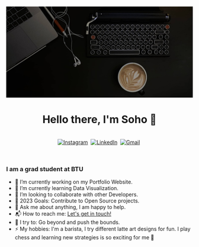   [![My Desk Setup](Resources/MyDeskSetup.jpg)](https://www.youtube.com/watch?v=SDkAGkd4NLc) 
<p>
  <h1 align="center"><b>Hello there, I'm Soho 👋</b></h1>
</p>

<p align="center">
<br>
<a href="https://instagram.com/soho.codes"><img src="https://img.shields.io/badge/instagram-%23E4405F.svg?&style=for-the-badge&logo=instagram&logoColor=white" alt="Instagram" /></a>&nbsp;
<a href="https://www.linkedin.com/hoseinpur"><img src="https://img.shields.io/badge/linkedin-%230077B5.svg?&style=for-the-badge&logo=linkedin&logoColor=white" alt="LinkedIn" /></a>&nbsp;
<a href="mailto:soho.codes@gmail.com?subject=Hola%20Sumanth"><img src="https://img.shields.io/badge/gmail-%23D14836.svg?&style=for-the-badge&logo=gmail&logoColor=white" alt="Gmail"/></a>&nbsp;
<!--<a href="https://hoseinpur.github.io/"><img alt="Website" src="https://img.shields.io/website?style=for-the-badge&up_message=portfolio&url=https%3A%2F%2Fkkvanonymous.github.io%2F"></a>-->
</p>

<br>


### I am a grad student at BTU
- 🔭 I’m currently working on my Portfolio Website.
- 🌱 I’m currently learning Data Visualization.
- 👯 I’m looking to collaborate with other Developers.
- 🥅 2023 Goals: Contribute to Open Source projects.
- 💬 Ask me about anything, I am happy to help.
- 📬 How to reach me: [Let's get in touch!][linkedin]
- 🧗 I try to: Go beyond and push the bounds.
- ⚡ My hobbies: I'm a barista, I try different latte art designs for fun. I play chess and learning new strategies is so exciting for me :raised_hands:

<br>

<!--[website]: -->
<!--[youtube]: https://www.youtube.com/channel/UCtffRh8jaAE0qqS-ESVYCHw-->
[instagram]: https://instagram.com/soho.codes
[linkedin]: https://www.linkedin.com/hoseinpur